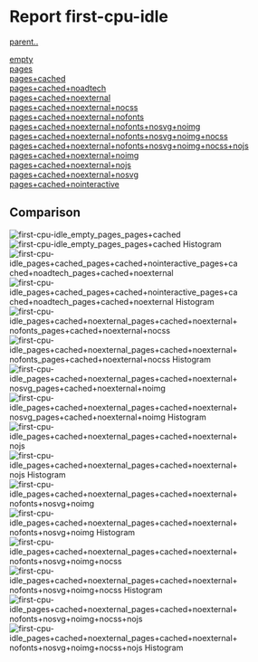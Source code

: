 # Report first-cpu-idle

[parent..](./..)  

[empty](./empty/)  
[pages](./pages/)  
[pages+cached](./pages+cached/)  
[pages+cached+noadtech](./pages+cached+noadtech/)  
[pages+cached+noexternal](./pages+cached+noexternal/)  
[pages+cached+noexternal+nocss](./pages+cached+noexternal+nocss/)  
[pages+cached+noexternal+nofonts](./pages+cached+noexternal+nofonts/)  
[pages+cached+noexternal+nofonts+nosvg+noimg](./pages+cached+noexternal+nofonts+nosvg+noimg/)  
[pages+cached+noexternal+nofonts+nosvg+noimg+nocss](./pages+cached+noexternal+nofonts+nosvg+noimg+nocss/)  
[pages+cached+noexternal+nofonts+nosvg+noimg+nocss+nojs](./pages+cached+noexternal+nofonts+nosvg+noimg+nocss+nojs/)  
[pages+cached+noexternal+noimg](./pages+cached+noexternal+noimg/)  
[pages+cached+noexternal+nojs](./pages+cached+noexternal+nojs/)  
[pages+cached+noexternal+nosvg](./pages+cached+noexternal+nosvg/)  
[pages+cached+nointeractive](./pages+cached+nointeractive/)  

## Comparison

![first-cpu-idle_empty_pages_pages+cached](./first-cpu-idle_empty_pages_pages+cached.png)  
![first-cpu-idle_empty_pages_pages+cached Histogram](./first-cpu-idle_empty_pages_pages+cached+hist.png)  
![first-cpu-idle_pages+cached_pages+cached+nointeractive_pages+cached+noadtech_pages+cached+noexternal](./first-cpu-idle_pages+cached_pages+cached+nointeractive_pages+cached+noadtech_pages+cached+noexternal.png)  
![first-cpu-idle_pages+cached_pages+cached+nointeractive_pages+cached+noadtech_pages+cached+noexternal Histogram](./first-cpu-idle_pages+cached_pages+cached+nointeractive_pages+cached+noadtech_pages+cached+noexternal+hist.png)  
![first-cpu-idle_pages+cached+noexternal_pages+cached+noexternal+nofonts_pages+cached+noexternal+nocss](./first-cpu-idle_pages+cached+noexternal_pages+cached+noexternal+nofonts_pages+cached+noexternal+nocss.png)  
![first-cpu-idle_pages+cached+noexternal_pages+cached+noexternal+nofonts_pages+cached+noexternal+nocss Histogram](./first-cpu-idle_pages+cached+noexternal_pages+cached+noexternal+nofonts_pages+cached+noexternal+nocss+hist.png)  
![first-cpu-idle_pages+cached+noexternal_pages+cached+noexternal+nosvg_pages+cached+noexternal+noimg](./first-cpu-idle_pages+cached+noexternal_pages+cached+noexternal+nosvg_pages+cached+noexternal+noimg.png)  
![first-cpu-idle_pages+cached+noexternal_pages+cached+noexternal+nosvg_pages+cached+noexternal+noimg Histogram](./first-cpu-idle_pages+cached+noexternal_pages+cached+noexternal+nosvg_pages+cached+noexternal+noimg+hist.png)  
![first-cpu-idle_pages+cached+noexternal_pages+cached+noexternal+nojs](./first-cpu-idle_pages+cached+noexternal_pages+cached+noexternal+nojs.png)  
![first-cpu-idle_pages+cached+noexternal_pages+cached+noexternal+nojs Histogram](./first-cpu-idle_pages+cached+noexternal_pages+cached+noexternal+nojs+hist.png)  
![first-cpu-idle_pages+cached+noexternal_pages+cached+noexternal+nofonts+nosvg+noimg](./first-cpu-idle_pages+cached+noexternal_pages+cached+noexternal+nofonts+nosvg+noimg.png)  
![first-cpu-idle_pages+cached+noexternal_pages+cached+noexternal+nofonts+nosvg+noimg Histogram](./first-cpu-idle_pages+cached+noexternal_pages+cached+noexternal+nofonts+nosvg+noimg+hist.png)  
![first-cpu-idle_pages+cached+noexternal_pages+cached+noexternal+nofonts+nosvg+noimg+nocss](./first-cpu-idle_pages+cached+noexternal_pages+cached+noexternal+nofonts+nosvg+noimg+nocss.png)  
![first-cpu-idle_pages+cached+noexternal_pages+cached+noexternal+nofonts+nosvg+noimg+nocss Histogram](./first-cpu-idle_pages+cached+noexternal_pages+cached+noexternal+nofonts+nosvg+noimg+nocss+hist.png)  
![first-cpu-idle_pages+cached+noexternal_pages+cached+noexternal+nofonts+nosvg+noimg+nocss+nojs](./first-cpu-idle_pages+cached+noexternal_pages+cached+noexternal+nofonts+nosvg+noimg+nocss+nojs.png)  
![first-cpu-idle_pages+cached+noexternal_pages+cached+noexternal+nofonts+nosvg+noimg+nocss+nojs Histogram](./first-cpu-idle_pages+cached+noexternal_pages+cached+noexternal+nofonts+nosvg+noimg+nocss+nojs+hist.png)  

<style>
  img {
    max-width: 80%;
  }
</style>
      
